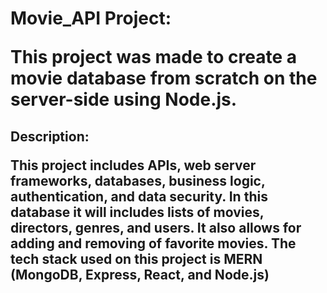 <h1> Movie_API Project:

This project was made to create a movie database from scratch on the server-side using Node.js. 

<h2> Description:

This project includes APIs, web server frameworks, databases, business logic, authentication, and data security. In this database it will includes lists of movies, directors, genres, and users. It also allows for adding and removing of favorite movies. The tech stack used on this project is MERN (MongoDB, Express, React, and Node.js)


